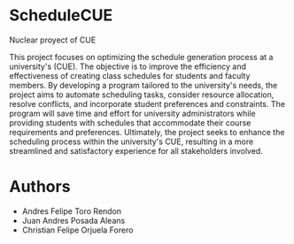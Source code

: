 # ScheduleCUE
Nuclear proyect of CUE

This project focuses on optimizing the schedule generation process at a university's (CUE). The objective is to improve the efficiency and effectiveness of creating class schedules for students and faculty members. By developing a program tailored to the university's needs, the project aims to automate scheduling tasks, consider resource allocation, resolve conflicts, and incorporate student preferences and constraints. The program will save time and effort for university administrators while providing students with schedules that accommodate their course requirements and preferences. Ultimately, the project seeks to enhance the scheduling process within the university's CUE, resulting in a more streamlined and satisfactory experience for all stakeholders involved.

# Authors 
- Andres Felipe Toro Rendon
- Juan Andres Posada Aleans
- Christian Felipe Orjuela Forero
